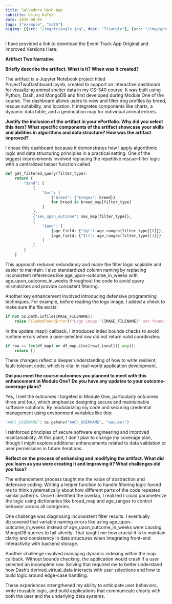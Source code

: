 ```yaml
---
title: Salvadore Dash App
subtitle: Using KaTeX
date: 2035-08-05
tags: ["example", "math"]
bigimg: [{src: "/img/triangle.jpg", desc: "Triangle"}, {src: "/img/sphere.jpg", desc: "Sphere"}, {src: "/img/hexagon.jpg", desc: "Hexagon"}]
---
```

I have provided a link to download the Event Track App Original and Improved Versions Here:

**Artifact Two Narrative**

**Briefly describe the artifact. What is it? When was it created?**

The artifact is a Jupyter Notebook project titled
ProjectTwoDashboard.ipynb, created to support an interactive dashboard
for visualizing animal shelter data in my CS-340 course. It was built
using Python, Dash, and MongoDB and first developed during Module One of
the course. The dashboard allows users to view and filter dog profiles
by breed, rescue suitability, and location. It integrates components
like charts, a dynamic data table, and a geolocation map for individual
animal entries.

**Justify the inclusion of the artifact in your ePortfolio. Why did you select this item? What specific components of the artifact showcase your skills and abilities in algorithms and data structure? How was the artifact improved?**

I chose this dashboard because it demonstrates how I apply algorithmic
logic and data structuring principles in a practical setting. One of the
biggest improvements involved replacing the repetitive rescue-filter
logic with a centralized helper function called

```python
def get_filtered_query(filter_type):
    return {
        "$and": [
            {
                "$or": [
                    {"breed": {"$regex": breed}}
                    for breed in breed_map[filter_type]
                ]
            },
            {"sex_upon_outcome": sex_map[filter_type]},
            {
                "$and": [
                    {age_field: {"$gt": age_ranges[filter_type][0]}},
                    {age_field: {"$lt": age_ranges[filter_type][1]}}
                ]
            }
        ]
    }

```

This approach reduced redundancy and made the filter logic scalable and
easier to maintain. I also standardized column naming by replacing
inconsistent references like age\_upon-outcome\_in\_weeks with
age\_upon\_outcome\_in\_weeks throughout the code to avoid query
mismatches and provide consistent filtering.

Another key enhancement involved introducing defensive programming
techniques. For example, before reading the logo image, I added a check
to make sure the file exists:

```python
if not os.path.isfile(IMAGE_FILENAME):
    raise FileNotFoundError(f"Logo image '{IMAGE_FILENAME}' not found.")
```

In the update\_map() callback, I introduced index bounds checks to avoid
runtime errors when a user-selected row did not return valid
coordinates:

```python
if row >= len(df_map) or df_map.iloc[row].isnull().any():
    return []
```

These changes reflect a deeper understanding of how to write resilient,
fault-tolerant code, which is vital in real-world application
development.

**Did you meet the course outcomes you planned to meet with this enhancement in Module One? Do you have any updates to your outcome-coverage plans?**

Yes, I met the outcomes I targeted in Module One, particularly outcomes
three and four, which emphasize designing secure and maintainable
software solutions. By modularizing my code and securing credential
management using environment variables like this:

```python
"AAC\_USERNAME": os.getenv("AAC\_USERNAME", "aacuser")
```
I reinforced principles of secure software engineering and improved
maintainability. At this point, I don’t plan to change my coverage plan,
though I might explore additional enhancements related to data
validation or user permissions in future iterations.

**Reflect on the process of enhancing and modifying the artifact. What did you learn as you were creating it and improving it? What challenges did you face?**

The enhancement process taught me the value of abstraction and defensive
coding. Writing a helper function to handle filtering logic forced me to
think systematically about how different parts of the code repeated
similar patterns. Once I identified the overlap, I realized I could
parameterize the logic using dictionaries like breed\_map and
age\_ranges to control behavior across all categories.

One challenge was diagnosing inconsistent filter results. I eventually
discovered that variable naming errors like using
age\_upon-outcome\_in\_weeks instead of age\_upon\_outcome\_in\_weeks
were causing MongoDB queries to fail silently. That taught me how
crucial it is to maintain clarity and consistency in data structures
when integrating front-end interactivity with backend storage.

Another challenge involved managing dynamic indexing within the map
callback. Without bounds checking, the application would crash if a user
selected an incomplete row. Solving that required me to better
understand how Dash’s derived\_virtual\_data interacts with user
selections and how to build logic around edge-case handling.

These experiences strengthened my ability to anticipate user behaviors,
write reusable logic, and build applications that communicate clearly
with both the user and the underlying data systems.
